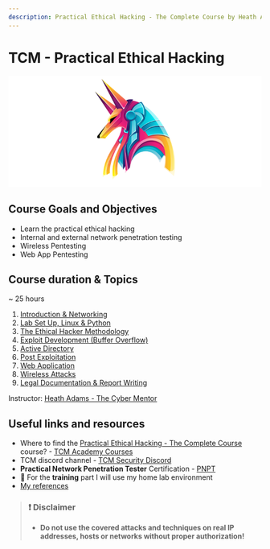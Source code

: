 ```yaml
---
description: Practical Ethical Hacking - The Complete Course by Heath Adams
---
```


# TCM - Practical Ethical Hacking

![Practical Ethical Hacking - academy.tcm-sec.com - © TCM Security](.gitbook/assets/peh.png)

## Course Goals and Objectives

* Learn the practical ethical hacking
* Internal and external network penetration testing
* Wireless Pentesting
* Web App Pentesting

## Course duration & Topics

~	25 hours

1. [Introduction & Networking](1-intro/README.md)
2. [Lab Set Up, Linux & Python](2-lab/README.md)
3. [The Ethical Hacker Methodology](3-eth-hack/README.md)
4. [Exploit Development (Buffer Overflow)](4-exploit-dev/README.md)
5. [Active Directory](5-active-directory/README.md)
6. [Post Exploitation](6-post-exploitation/README.md)
7. [Web Application](7-webapp/README.md)
8. [Wireless Attacks](8-wireless/README.md)
9. [Legal Documentation & Report Writing](9-report/README.md)

Instructor: [Heath Adams - The Cyber Mentor](https://www.thecybermentor.com/)

## Useful links and resources

* Where to find the [Practical Ethical Hacking - The Complete Course](https://academy.tcm-sec.com/p/practical-ethical-hacking-the-complete-course) course? - [TCM Academy Courses](https://academy.tcm-sec.com/courses)
* TCM discord channel - [TCM Security Discord](https://discord.gg/tcm)
* **Practical Network Penetration Tester** Certification - [PNPT](https://certifications.tcm-sec.com/pnpt/)
* 🔬 For the **training** part I will use my home lab environment
* [My references](peh-referenc.md)

> ### ❗ Disclaimer
>
> * **Do not use the covered attacks and techniques on real IP addresses, hosts or networks without proper authorization!**

